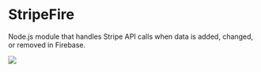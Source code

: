 StripeFire
==========
Node.js module that handles Stripe API calls when data is added, changed, or removed in Firebase.

![](https://travis-ci.org/davidcaseria/StripeFire.svg?branch=master)